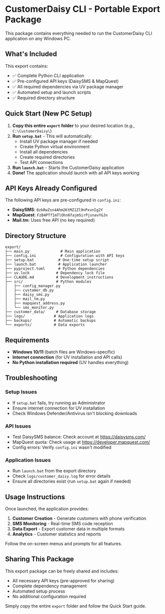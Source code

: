 # CustomerDaisy CLI - Portable Export Package

This package contains everything needed to run the CustomerDaisy CLI application on any Windows PC.

## What's Included

This export contains:
- ✅ Complete Python CLI application
- ✅ Pre-configured API keys (DaisySMS & MapQuest)
- ✅ All required dependencies via UV package manager
- ✅ Automated setup and launch scripts
- ✅ Required directory structure

## Quick Start (New PC Setup)

1. **Copy this entire `export` folder** to your desired location (e.g., `C:\CustomerDaisy\`)
2. **Run `setup.bat`** - This will automatically:
   - Install UV package manager if needed
   - Create Python virtual environment
   - Install all dependencies
   - Create required directories
   - Test API connections
3. **Run `launch.bat`** - Starts the CustomerDaisy application
4. **Done!** The application should launch with all API keys working

## API Keys Already Configured

The following API keys are pre-configured in `config.ini`:
- **DaisySMS**: `0zkRwZsn4Ahm2KtMZ1Zl9nPxvnIg2Y`
- **MapQuest**: `FzB4PTf1mTlOhn6fajm5irPjsnavYGJn`
- **Mail.tm**: Uses free API (no key required)

## Directory Structure

```
export/
├── main.py              # Main application
├── config.ini           # Configuration with API keys
├── setup.bat           # One-time setup script
├── launch.bat          # Application launcher
├── pyproject.toml      # Python dependencies
├── uv.lock            # Dependency lock file
├── CLAUDE.md          # Development instructions
├── src/               # Python modules
│   ├── config_manager.py
│   ├── customer_db.py
│   ├── daisy_sms.py
│   ├── mail_tm.py
│   ├── mapquest_address.py
│   └── sms_monitor.py
├── customer_data/     # Database storage
├── logs/             # Application logs
├── backups/          # Automatic backups
└── exports/          # Data exports
```

## Requirements

- **Windows 10/11** (batch files are Windows-specific)
- **Internet connection** (for UV installation and API calls)
- **No Python installation required** (UV handles everything)

## Troubleshooting

### Setup Issues
- If `setup.bat` fails, try running as Administrator
- Ensure internet connection for UV installation
- Check Windows Defender/Antivirus isn't blocking downloads

### API Issues
- Test DaisySMS balance: Check account at https://daisysms.com/
- MapQuest quota: Check usage at https://developer.mapquest.com/
- Config errors: Verify `config.ini` wasn't modified

### Application Issues  
- Run `launch.bat` from the export directory
- Check `logs/customer_daisy.log` for error details
- Ensure all directories exist (run `setup.bat` again if needed)

## Usage Instructions

Once launched, the application provides:
1. **Customer Creation** - Generate customers with phone verification
2. **SMS Monitoring** - Real-time SMS code reception
3. **Data Export** - Export customer data in multiple formats
4. **Analytics** - Customer statistics and reports

Follow the on-screen menus and prompts for all features.

## Sharing This Package

This export package can be freely shared and includes:
- All necessary API keys (pre-approved for sharing)
- Complete dependency management
- Automated setup process
- No additional configuration required

Simply copy the entire `export` folder and follow the Quick Start guide.
